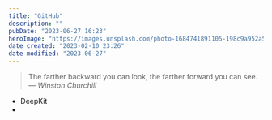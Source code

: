 ```yaml
---
title: "GitHub"
description: ""
pubDate: "2023-06-27 16:23"
heroImage: "https://images.unsplash.com/photo-1684741891105-198c9a952a57?crop=entropy&cs=srgb&fm=jpg&ixid=M3wzNjM5Nzd8MHwxfHJhbmRvbXx8fHx8fHx8fDE2ODc4NDUwNDZ8&ixlib=rb-4.0.3&q=85&w=1200&h=400"
date created: "2023-02-10 23:26"
date modified: "2023-06-27"
---
```


> The farther backward you can look, the farther forward you can see.
> — <cite>Winston Churchill</cite>


- DeepKit
-

